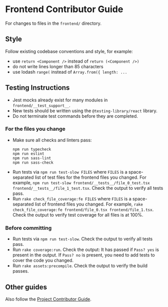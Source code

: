 # Frontend Contributor Guide
For changes to files in the `frontend/` directory.

## Style
Follow existing codebase conventions and style, for example:
- use `return <Component />` instead of `return (<Component />)`
- do not write lines longer than 85 characters
- use lodash `range(` instead of `Array.from({ length: ...`

## Testing Instructions
- Jest mocks already exist for many modules in `frontend/__test_support__`.
- New tests should be written using the `@testing-library/react` library.
- Do not terminate test commands before they are completed.

### For the files you change
- Make sure all checks and linters pass:
   ```
   npm run typecheck
   npm run eslint
   npm run sass-lint
   npm run sass-check
   ```
- Run tests via `npm run test-slow FILES`
   where `FILES` is a space-separated list of test files for the frontend files you changed.
   For example, `npm run test-slow frontend/__tests__/file_0_test.tsx frontend/__tests__/file_1_test.tsx`.
   Check the output to verify all tests pass.
- Run `rake check_file_coverage:fe FILES`
   where `FILES` is a space-separated list of frontend files you changed.
   For example, `rake check_file_coverage:fe frontend/file_0.tsx frontend/file_1.tsx`.
   Check the output to verify test coverage for all files is at 100%.

### Before committing
- Run tests via `npm run test-slow`.
   Check the output to verify all tests pass.
- Run `rake coverage:run`.
   Check the output:
   It has passed if `Pass? yes` is present in the output.
   If `Pass? no` is present, you need to add tests to cover the code you changed.
- Run `rake assets:precompile`.
   Check the output to verify the build passes.

## Other guides
Also follow the [Project Contributor Guide](../AGENTS.md).
